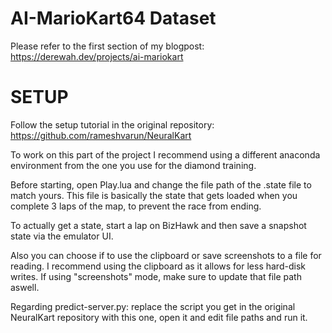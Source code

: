 # AI-MarioKart64 Dataset

Please refer to the first section of my blogpost: https://derewah.dev/projects/ai-mariokart 

# SETUP

Follow the setup tutorial in the original repository: https://github.com/rameshvarun/NeuralKart

To work on this part of the project I recommend using a different anaconda environment from the one you use for the diamond training.

Before starting, open Play.lua and change the file path of the .state file to match yours. This file is basically the state that gets loaded when you complete 3 laps of the map, to prevent the race from ending.

To actually get a state, start a lap on BizHawk and then save a snapshot state via the emulator UI.

Also you can choose if to use the clipboard or save screenshots to a file for reading. I recommend using the clipboard as it allows for less hard-disk writes. If using "screenshots" mode, make sure to update that file path aswell.

Regarding predict-server.py: replace the script you get in the original NeuralKart repository with this one, open it and edit file paths and run it.


